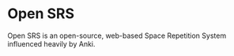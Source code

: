 # Open SRS

Open SRS is an open-source, web-based Space Repetition System influenced heavily by Anki.
